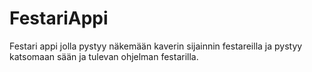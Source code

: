 # FestariAppi
Festari appi jolla pystyy näkemään kaverin sijainnin festareilla ja pystyy katsomaan sään ja tulevan ohjelman festarilla.
